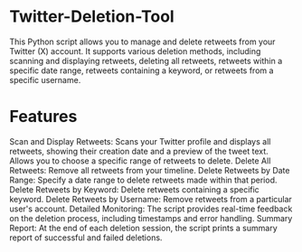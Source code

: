 # Twitter-Deletion-Tool
This Python script allows you to manage and delete retweets from your Twitter (X) account. It supports various deletion methods, including scanning and displaying retweets, deleting all retweets, retweets within a specific date range, retweets containing a keyword, or retweets from a specific username.

# Features
Scan and Display Retweets: Scans your Twitter profile and displays all retweets, showing their creation date and a preview of the tweet text. Allows you to choose a specific range of retweets to delete.
Delete All Retweets: Remove all retweets from your timeline.
Delete Retweets by Date Range: Specify a date range to delete retweets made within that period.
Delete Retweets by Keyword: Delete retweets containing a specific keyword.
Delete Retweets by Username: Remove retweets from a particular user's account.
Detailed Monitoring: The script provides real-time feedback on the deletion process, including timestamps and error handling.
Summary Report: At the end of each deletion session, the script prints a summary report of successful and failed deletions.
